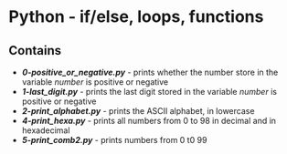 # Python - if/else, loops, functions
## Contains
- ***0-positive_or_negative.py*** - prints whether the number store in the variable *number* is positive or negative
- ***1-last_digit.py*** - prints the last digit stored in the variable *number* is positive or negative
- ***2-print_alphabet.py*** - prints the ASCII alphabet, in lowercase
- ***4-print_hexa.py*** - prints all numbers from 0 to 98 in decimal and in hexadecimal
- ***5-print_comb2.py*** - prints numbers from 0 t0 99

